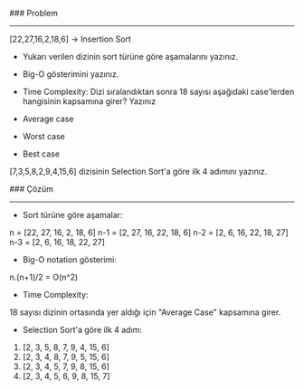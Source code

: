 ### Problem

<hr>

[22,27,16,2,18,6] -> Insertion Sort

- Yukarı verilen dizinin sort türüne göre aşamalarını yazınız.

- Big-O gösterimini yazınız.

- Time Complexity: Dizi sıralandıktan sonra 18 sayısı aşağıdaki case'lerden hangisinin kapsamına girer? Yazınız

- Average case
- Worst case
- Best case

[7,3,5,8,2,9,4,15,6] dizisinin Selection Sort'a göre ilk 4 adımını yazınız.

### Çözüm

<hr>

- Sort türüne göre aşamalar:

n = [22, 27, 16, 2, 18, 6]
n-1 = [2, 27, 16, 22, 18, 6]
n-2 = [2, 6, 16, 22, 18, 27]
n-3 = [2, 6, 16, 18, 22, 27]

- Big-O notation gösterimi:

n.(n+1)/2 = O(n^2)

- Time Complexity:

18 sayısı dizinin ortasında yer aldığı için "Average Case" kapsamına girer.

- Selection Sort'a göre ilk 4 adım:

1. [2, 3, 5, 8, 7, 9, 4, 15, 6]
2. [2, 3, 4, 8, 7, 9, 5, 15, 6]
3. [2, 3, 4, 5, 7, 9, 8, 15, 6]
4. [2, 3, 4, 5, 6, 9, 8, 15, 7]

